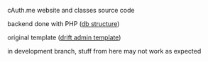 cAuth.me website and classes source code

backend done with PHP ([db structure](https://www.filedropper.com/cauthmain))

original template ([drift admin template](https://themeforest.net/item/drift-admin-template-html-jquery-and-bootstrap4/23385839))

in development branch, stuff from here may not work as expected
